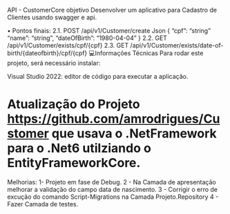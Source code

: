API - CustomerCore
objetivo
Desenvolver um aplicativo para Cadastro de Clientes usando swagger e api.

• Pontos finais:
2.1. POST /api/v1/Customer/create Json { “cpf”: “string” “name”: “string”, “dateOfBirth”: “1980-04-04” }
2.2. GET /api/v1/Customer/exists/cpf/{cpf}
2.3. GET /api/v1/Customer/exists/date-of-birth/{dateofbirth}/cpf/{cpf}
💻Informações Técnicas
Para rodar este projeto, será necessário instalar:

Visual Studio 2022: editor de código para executar a aplicação.

# Atualização do Projeto https://github.com/amrodrigues/Customer que usava o .NetFramework para o .Net6 utilziando o EntityFrameworkCore.


Melhorias:
1- Projeto em fase de Debug. 
2 - Na Camada de apresentação melhorar a validação do campo data de nascimento.
3 - Corrigir o erro de excução do comando Script-Migrations na Camada Projeto.Repository
4 - Fazer Camada de testes.
